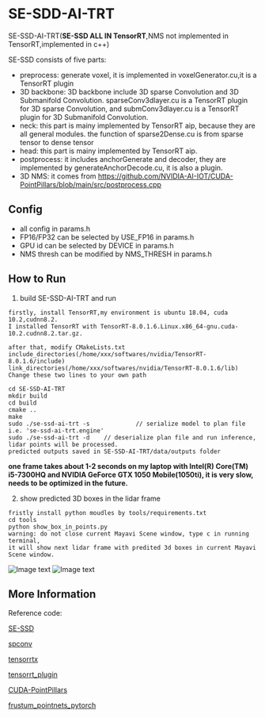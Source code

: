 # SE-SDD-AI-TRT

SE-SSD-AI-TRT(**SE-SSD ALL IN TensorRT**,NMS not implemented in TensorRT,implemented in c++) 

SE-SSD consists of five parts:
- preprocess: generate voxel, it is implemented in voxelGenerator.cu,it is a TensorRT plugin
- 3D backbone: 3D backbone include 3D sparse Convolution and 3D Submanifold Convolution. sparseConv3dlayer.cu is a TensorRT plugin for 3D sparse Convolution, and submConv3dlayer.cu is a TensorRT plugin for 3D Submanifold Convolution.
- neck: this part is mainy implemented by TensorRT aip, because they are all general modules. the function of sparse2Dense.cu is  from sparse tensor to dense tensor
- head: this part is mainy implemented by TensorRT aip.
- postprocess: it includes anchorGenerate and decoder, they are implemented by generateAnchorDecode.cu, it is also a plugin.
- 3D NMS: it comes from  https://github.com/NVIDIA-AI-IOT/CUDA-PointPillars/blob/main/src/postprocess.cpp

## Config

- all config in params.h
- FP16/FP32 can be selected by USE_FP16 in params.h
- GPU id can be selected by DEVICE in params.h
- NMS thresh can be modified by NMS_THRESH in params.h

## How to Run

1. build SE-SSD-AI-TRT and run

```
firstly, install TensorRT,my environment is ubuntu 18.04, cuda 10.2,cudnn8.2.
I installed TensorRT with TensorRT-8.0.1.6.Linux.x86_64-gnu.cuda-10.2.cudnn8.2.tar.gz.

after that, modify CMakeLists.txt
include_directories(/home/xxx/softwares/nvidia/TensorRT-8.0.1.6/include)
link_directories(/home/xxx/softwares/nvidia/TensorRT-8.0.1.6/lib)
Change these two lines to your own path

cd SE-SSD-AI-TRT
mkdir build
cd build
cmake ..
make
sudo ./se-ssd-ai-trt -s             // serialize model to plan file i.e. 'se-ssd-ai-trt.engine'
sudo ./se-ssd-ai-trt -d    // deserialize plan file and run inference, lidar points will be processed.
predicted outputs saved in SE-SSD-AI-TRT/data/outputs folder

```
**one frame takes about 1-2 seconds on my laptop with Intel(R) Core(TM) i5-7300HQ and NVIDIA GeForce GTX 1050 Mobile(1050ti), it is very slow, needs to be optimized in  the future.**

2. show predicted 3D boxes in the lidar frame 

```
fristly install python moudles by tools/requirements.txt
cd tools
python show_box_in_points.py
warning: do not close current Mayavi Scene window, type c in running terminal, 
it will show next lidar frame with predited 3d boxes in current Mayavi Scene window. 

```
![Image text](https://raw.githubusercontent.com/jingyue202205/SE-SSD-AI-TRT/master/pics/000010.png)
![Image text](https://raw.githubusercontent.com/jingyue202205/SE-SSD-AI-TRT/master/pics/snapshot.png)



## More Information

Reference code:

[SE-SSD](https://github.com/Vegeta2020/SE-SSD)  

[spconv](https://github.com/poodarchu/spconv)

[tensorrtx](https://github.com/wang-xinyu/tensorrtx) 

[tensorrt_plugin](https://github.com/NVIDIA/TensorRT/tree/main/plugin)

[CUDA-PointPillars](https://github.com/NVIDIA-AI-IOT/CUDA-PointPillars)

[frustum_pointnets_pytorch](https://github.com/simon3dv/frustum_pointnets_pytorch)





